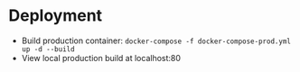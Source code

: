 # Deployment

* Build production container: `docker-compose -f docker-compose-prod.yml up -d --build`
* View local production build at localhost:80
